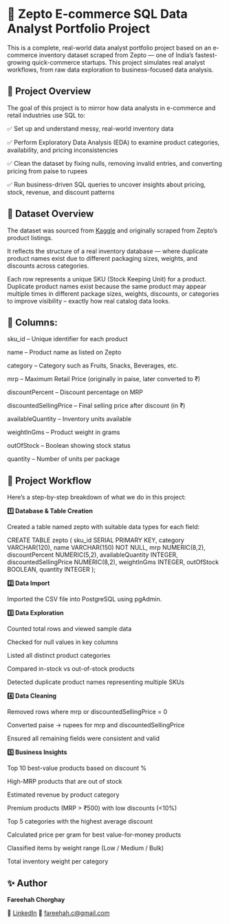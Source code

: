 # 🛒 Zepto E-commerce SQL Data Analyst Portfolio Project

This is a complete, real-world data analyst portfolio project based on an e-commerce inventory dataset scraped from Zepto — one of India’s fastest-growing quick-commerce startups. This project simulates real analyst workflows, from raw data exploration to business-focused data analysis.

## 📌 Project Overview

The goal of this project is to mirror how data analysts in e-commerce and retail industries use SQL to:

✅ Set up and understand messy, real-world inventory data

✅ Perform Exploratory Data Analysis (EDA) to examine product categories, availability, and pricing inconsistencies

✅ Clean the dataset by fixing nulls, removing invalid entries, and converting pricing from paise to rupees

✅ Run business-driven SQL queries to uncover insights about pricing, stock, revenue, and discount patterns

## 📁 Dataset Overview

The dataset was sourced from [Kaggle](https://www.kaggle.com/datasets/palvinder2006/zepto-inventory-dataset/data?select=zepto_v2.csv) and originally scraped from Zepto’s product listings.

It reflects the structure of a real inventory database — where duplicate product names exist due to different packaging sizes, weights, and discounts across categories.

Each row represents a unique SKU (Stock Keeping Unit) for a product. Duplicate product names exist because the same product may appear multiple times in different package sizes, weights, discounts, or categories to improve visibility – exactly how real catalog data looks.

## 🧾 Columns:

sku_id – Unique identifier for each product

name – Product name as listed on Zepto

category – Category such as Fruits, Snacks, Beverages, etc.

mrp – Maximum Retail Price (originally in paise, later converted to ₹)

discountPercent – Discount percentage on MRP

discountedSellingPrice – Final selling price after discount (in ₹)

availableQuantity – Inventory units available

weightInGms – Product weight in grams

outOfStock – Boolean showing stock status

quantity – Number of units per package

## 🔧 Project Workflow

Here’s a step-by-step breakdown of what we do in this project:

**1️⃣ Database & Table Creation**

Created a table named zepto with suitable data types for each field:

CREATE TABLE zepto (
  sku_id SERIAL PRIMARY KEY,
  category VARCHAR(120),
  name VARCHAR(150) NOT NULL,
  mrp NUMERIC(8,2),
  discountPercent NUMERIC(5,2),
  availableQuantity INTEGER,
  discountedSellingPrice NUMERIC(8,2),
  weightInGms INTEGER,
  outOfStock BOOLEAN,
  quantity INTEGER
);

**2️⃣ Data Import**

Imported the CSV file into PostgreSQL using pgAdmin.

**3️⃣ Data Exploration**

Counted total rows and viewed sample data

Checked for null values in key columns

Listed all distinct product categories

Compared in-stock vs out-of-stock products

Detected duplicate product names representing multiple SKUs

**4️⃣  Data Cleaning**

Removed rows where mrp or discountedSellingPrice = 0

Converted paise → rupees for mrp and discountedSellingPrice

Ensured all remaining fields were consistent and valid

**5️⃣ Business Insights**

Top 10 best-value products based on discount %

High-MRP products that are out of stock

Estimated revenue by product category

Premium products (MRP > ₹500) with low discounts (<10%)

Top 5 categories with the highest average discount

Calculated price per gram for best value-for-money products

Classified items by weight range (Low / Medium / Bulk)

Total inventory weight per category

## ✨ Author

 **Fareehah Chorghay**
 
📍 [LinkedIn](https://www.linkedin.com/in/fareehah-chorghay/)
📧 [fareehah.c@gmail.com](mailto:fareehah)
